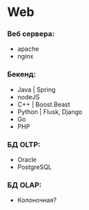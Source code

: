 # Web


### Веб сервера:
  - apache
  - nginx

### Бекенд:
  - Java   | Spring
  - nodeJS
  - C++    | Boost.Beast
  - Python | Flusk, Django
  - Go
  - PHP

### БД OLTP:
  - Oracle
  - PostgreSQL

### БД OLAP:
  - Колоночная?